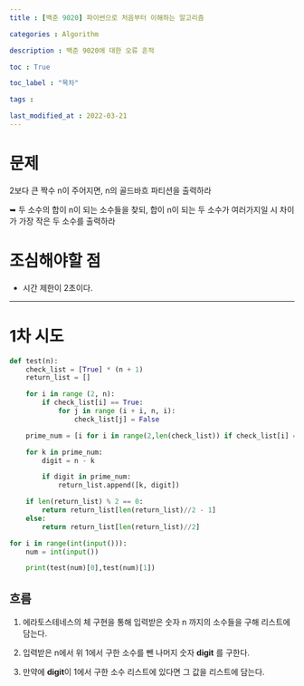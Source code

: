 ```yaml
---
title : [백준 9020] 파이썬으로 처음부터 이해하는 알고리즘

categories : Algorithm

description : 백준 9020에 대한 오류 흔적

toc : True

toc_label : "목차"

tags : 

last_modified_at : 2022-03-21
---
```


# 문제 

2보다 큰 짝수 n이 주어지면, n의 골드바흐 파티션을 출력하라

➥ 두 소수의 합이 n이 되는 소수들을 찾되, 합이 n이 되는 두 소수가 여러가지일 시 차이가 가장 작은 두 소수를 출력하라

# 조심해야할 점

* 시간 제한이 2초이다.

---

# 1차 시도

```python
def test(n):
    check_list = [True] * (n + 1)
    return_list = []

    for i in range (2, n):
        if check_list[i] == True:
            for j in range (i + i, n, i):
                check_list[j] = False

    prime_num = [i for i in range(2,len(check_list)) if check_list[i] == True]

    for k in prime_num:
        digit = n - k

        if digit in prime_num:
            return_list.append([k, digit])

    if len(return_list) % 2 == 0:
        return return_list[len(return_list)//2 - 1]
    else:
        return return_list[len(return_list)//2]

for i in range(int(input())):
    num = int(input())

    print(test(num)[0],test(num)[1])
```
## 흐름
1. 에라토스테네스의 체 구현을 통해 입력받은 숫자 n 까지의 소수들을 구해 리스트에 담는다.

2. 입력받은 n에서 위 1에서 구한 소수를 뺀 나머지 숫자 **digit** 를 구한다.

3. 만약에 **digit**이 1에서 구한 소수 리스트에 있다면 그 값을 리스트에 담는다.